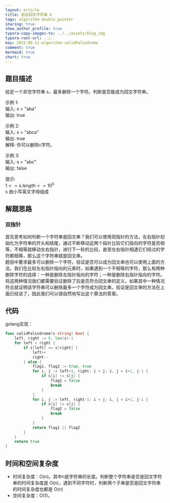 ```yaml
---
layout: article
title: 验证回文字符串 Ⅱ
tags: algorithm double_pointer 
sharing: true
show_author_profile: true
typora-copy-images-to: ../../assets/blog_img
typora-root-url: ../..
key: 2022-05-11-algorithm-validPalindrome
comment: true
mermaid: true
chart: true
---
```


## 题目描述

给定一个非空字符串 s，最多删除一个字符。判断是否能成为回文字符串。  

示例 1:  
输入: s = "aba"  
输出: true  

示例 2:  
输入: s = "abca"  
输出: true  
解释: 你可以删除c字符。  

示例 3:  
输入: s = "abc"  
输出: false  

提示:  
$1 <= s.length <= 10^5$  
s 由小写英文字母组成  

## 解题思路

### 双指针

首先思考如何判断一个字符串是回文串？我们可以使用双指针的方法，左右指针初始化为字符串的开头和结尾，通过不断移动这两个指针比较它们指向的字符是否相等，不相等就移动左右指针，进行下一轮的比较，直至左右指针相遇它们经过的字符都相等，那么这个字符串就是回文串。  
题目中要求最多可以删除一个字符，验证是否可以成为回文串也可以使用上面的方法。我们在比较左右指针指向的元素时，如果遇到一个不相等的字符，那么有两种删除字符的选择：一种是删除左指针指向的字符；一种是删除右指针指向的字符。将这两种情况我们都需要验证删除了后是否符合回文串的定义，如果其中一种情况符合就证明该字符串可以删除最多一个字符成为回文串。验证是回文串的方法在上面已经说了，因此我们可以很自然地写出这个算法的答案。

## 代码

golang实现：

```go
func validPalindrome(s string) bool {
	left, right := 0, len(s)-1
	for left < right {
		if s[left] == s[right] {
			left++
			right--
		} else {
			flag1, flag2 := true, true
			for i, j := left+1, right; i < j; i, j = i+1, j-1 {
				if s[i] != s[j] {
					flag1 = false
					break
				}
			}
			for i, j := left, right-1; i < j; i, j = i+1, j-1 {
				if s[i] != s[j] {
					flag2 = false
					break
				}
			}
			return flag1 || flag2
		}
	}
	return true
}
```

## 时间和空间复杂度

- 时间复杂度：O(n)。其中n是字符串的长度。判断整个字符串是否是回文字符串的时间复杂度是 O(n)，遇到不同字符时，判断两个子串是否是回文字符串的时间复杂度也都是 O(n)
- 空间复杂度：O(1)。
